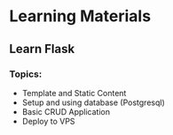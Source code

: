# Learning Materials

## Learn Flask

### Topics:

- Template and Static Content
- Setup and using database (Postgresql)
- Basic CRUD Application
- Deploy to VPS